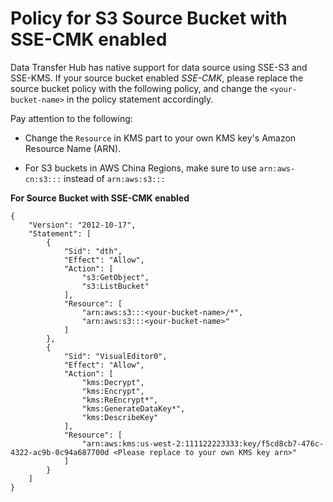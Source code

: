 
# Policy for S3 Source Bucket with SSE-CMK enabled

Data Transfer Hub has native support for data source using SSE-S3 and SSE-KMS. If your source bucket enabled *SSE-CMK*, please replace the source bucket policy with the following policy, and change the `<your-bucket-name>` in the policy statement accordingly.

Pay attention to the following:

- Change the `Resource` in KMS part to your own KMS key's Amazon Resource Name (ARN).

- For S3 buckets in AWS China Regions, make sure to use `arn:aws-cn:s3:::` instead of `arn:aws:s3:::`

**For Source Bucket with SSE-CMK enabled**

```
{
    "Version": "2012-10-17",
    "Statement": [
        {
            "Sid": "dth",
            "Effect": "Allow",
            "Action": [
                "s3:GetObject",
                "s3:ListBucket"
            ],
            "Resource": [
                "arn:aws:s3:::<your-bucket-name>/*",
                "arn:aws:s3:::<your-bucket-name>"
            ]
        },
        {
            "Sid": "VisualEditor0",
            "Effect": "Allow",
            "Action": [
                "kms:Decrypt",
                "kms:Encrypt",
                "kms:ReEncrypt*",
                "kms:GenerateDataKey*",
                "kms:DescribeKey"
            ],
            "Resource": [
                "arn:aws:kms:us-west-2:111122223333:key/f5cd8cb7-476c-4322-ac9b-0c94a687700d <Please replace to your own KMS key arn>"
            ]
        }
    ]
}
```